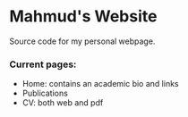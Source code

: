 # Mahmud's Website

Source code for my personal webpage.

### Current pages:
- Home: contains an academic bio and links
- Publications
- CV: both web and pdf
